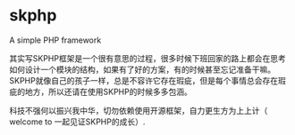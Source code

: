 # skphp
A simple PHP framework




其实写SKPHP框架是一个很有意思的过程，很多时候下班回家的路上都会在思考如何设计一个模块的结构，如果有了好的方案，有的时候甚至忘记准备干嘛。SKPHP就像自己的孩子一样，总是不容许它存在瑕疵，但是每个事情总会存在瑕疵的地方，所以还请在使用SKPHP的时候多多包涵。

  

科技不强何以振兴我中华，切勿依赖使用开源框架，自力更生方为上上计（ welcome to 一起见证SKPHP的成长）.

  
